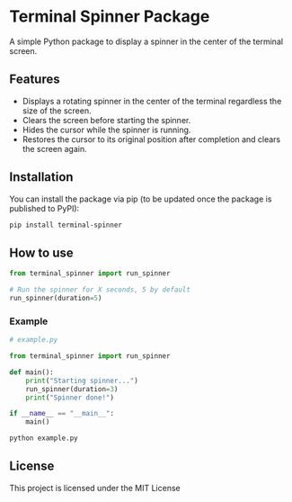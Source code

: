 # Terminal Spinner Package

A simple Python package to display a spinner in the center of the terminal screen.

## Features

- Displays a rotating spinner in the center of the terminal regardless the size of the screen.
- Clears the screen before starting the spinner.
- Hides the cursor while the spinner is running.
- Restores the cursor to its original position after completion and clears the screen again.

## Installation

You can install the package via pip (to be updated once the package is published to PyPI):

```sh
pip install terminal-spinner
```

## How to use

```python
from terminal_spinner import run_spinner

# Run the spinner for X seconds, 5 by default
run_spinner(duration=5)
```

### Example

```python
# example.py

from terminal_spinner import run_spinner

def main():
    print("Starting spinner...")
    run_spinner(duration=3)
    print("Spinner done!")

if __name__ == "__main__":
    main()
```

```sh
python example.py
```

## License

This project is licensed under the MIT License
